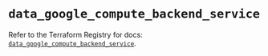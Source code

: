 # `data_google_compute_backend_service`

Refer to the Terraform Registry for docs: [`data_google_compute_backend_service`](https://registry.terraform.io/providers/hashicorp/google/6.10.0/docs/data-sources/compute_backend_service).
